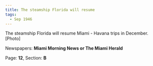 ```yaml
---  
title: The steamship Florida will resume  
tags:  
  - Sep 1946  
---  
```

  
The steamship Florida will resume Miami - Havana trips in December. [Photo]  
  
Newspapers: **Miami Morning News or The Miami Herald**  
  
Page: **12**, Section: **B** 
